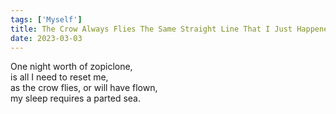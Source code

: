 ```yaml
---  
tags: ['Myself']  
title: The Crow Always Flies The Same Straight Line That I Just Happened To Drown  
date: 2023-03-03  
---
```


One night worth of zopiclone,  
is all I need to reset me,  
as the crow flies, or will have flown,  
my sleep requires a parted sea.  
